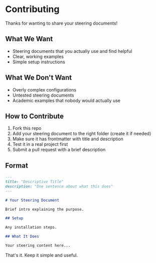 # Contributing

Thanks for wanting to share your steering documents!

## What We Want

- Steering documents that you actually use and find helpful
- Clear, working examples
- Simple setup instructions

## What We Don't Want

- Overly complex configurations
- Untested steering documents
- Academic examples that nobody would actually use

## How to Contribute

1. Fork this repo
2. Add your steering document to the right folder (create it if needed)
3. Make sure it has frontmatter with title and description
4. Test it in a real project first
5. Submit a pull request with a brief description

## Format

```markdown
---
title: "Descriptive Title"
description: "One sentence about what this does"
---

# Your Steering Document

Brief intro explaining the purpose.

## Setup

Any installation steps.

## What It Does

Your steering content here...
```

That's it. Keep it simple and useful.
